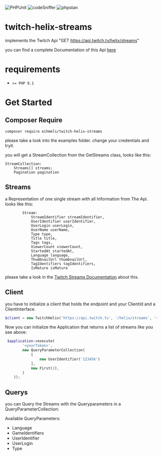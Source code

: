 ![PHPUnit](https://github.com/eihmels/twitch-helix-streams/actions/workflows/phpUnit.yml/badge.svg)
![codeSniffer](https://github.com/eihmels/twitch-helix-streams/actions/workflows/codesniffer.yml/badge.svg)
![phpstan](https://github.com/eihmels/twitch-helix-streams/actions/workflows/phpstan.yml/badge.svg)

# twitch-helix-streams
implements the Twitch Api "GET https://api.twitch.tv/helix/streams"

you can find a complete Documentation of this Api [here](https://dev.twitch.tv/docs/api/reference/#get-streams)

# requirements

* ```>= PHP 8.1```

# Get Started

## Composer Require

```
composer require eihmels/twitch-helix-streams

```

please take a look into the examples folder. change your credentials and tryit.

you will get a StreamCollection from the GetStreams class, looks like  this:

```
StreamCollection:
    Streams[] streams;
    Pagination pagination
```

## Streams

a Representation of one single stream with all Information from The Api. looks like this:

```
        Stream:
            StreamIdentifier streamIdentifier,
            UserIdentifier userIdentifier,
            UserLogin userLogin,
            UserName userName,
            Type type,
            Title title,
            Tags tags,
            ViewerCount viewerCount,
            StartedAt startedAt,
            Language language,
            ThumbnailUrl thumbnailUrl,
            TagIdentifiers tagIdentifiers,
            IsMature isMature
```

please take a look in the [Twitch Streams Documentation](https://dev.twitch.tv/docs/api/reference/#get-streams) about this.


## Client

you have to initialize a client that holds the endpoint and your ClientId and a ClientInterface.

```php
$client = new TwitchHelix('https://api.twitch.tv', '/helix/streams', '<yourClientId>', new Client());
```
Now you can initialize the Application that returns a list of streams like you see above:

```php
 $application->execute(
        '<yourToken>',
        new QueryParameterCollection(
            [
                new UserIdentifier('123456')
            ],
            new First(2),
        )
    ));
```

## Querys

you can Query the Streams with the Queryparameters in a QueryParameterCollection:

Available QueryParameters:

* Language
* GameIdentifiers
* UserIdentifier
* UserLogin
* Type
